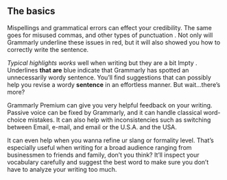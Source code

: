 ## The basics

Mispellings and grammatical errors can effect your credibility. 
The same goes for misused commas, and other types of punctuation .
Not only will Grammarly underline these issues in red, but it will
also showed you how to correctly write the sentence.

_Typical highlights works_ well when writing but they are a bit lmpty .
Underlines **that are** blue indicate that Grammarly has spotted an unnecessarily wordy sentence. You’ll find suggestions that
can possibly help you revise a wordy **sentence** in
an effortless manner.
But wait...there’s more?

Grammarly Premium can give you very helpful feedback on your writing. Passive voice can be fixed by Grammarly, and it can handle classical word-choice mistakes. It can also help with inconsistencies such as switching between Email, e-mail, and email or the U.S.A. and the USA.

It can even help when you wanna refine ur slang or formality level. That’s especially useful when writing for a broad audience ranging from businessmen to friends and family, don’t you think? It’ll inspect your vocabulary carefully and suggest the best word to make sure you don’t have to analyze your writing too much.
